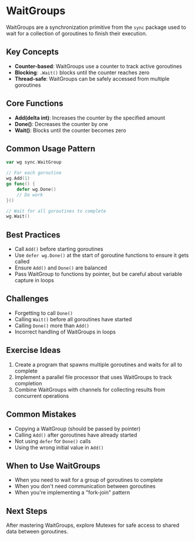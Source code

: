 # WaitGroups

WaitGroups are a synchronization primitive from the `sync` package used to wait for a collection of goroutines to finish their execution.

## Key Concepts

- **Counter-based**: WaitGroups use a counter to track active goroutines
- **Blocking**: `.Wait()` blocks until the counter reaches zero
- **Thread-safe**: WaitGroups can be safely accessed from multiple goroutines

## Core Functions

- **Add(delta int)**: Increases the counter by the specified amount
- **Done()**: Decreases the counter by one
- **Wait()**: Blocks until the counter becomes zero

## Common Usage Pattern

```go
var wg sync.WaitGroup

// For each goroutine
wg.Add(1)
go func() {
    defer wg.Done()
    // Do work
}()

// Wait for all goroutines to complete
wg.Wait()
```

## Best Practices

- Call `Add()` before starting goroutines
- Use `defer wg.Done()` at the start of goroutine functions to ensure it gets called
- Ensure `Add()` and `Done()` are balanced
- Pass WaitGroup to functions by pointer, but be careful about variable capture in loops

## Challenges

- Forgetting to call `Done()`
- Calling `Wait()` before all goroutines have started
- Calling `Done()` more than `Add()`
- Incorrect handling of WaitGroups in loops

## Exercise Ideas

1. Create a program that spawns multiple goroutines and waits for all to complete
2. Implement a parallel file processor that uses WaitGroups to track completion
3. Combine WaitGroups with channels for collecting results from concurrent operations

## Common Mistakes

- Copying a WaitGroup (should be passed by pointer)
- Calling `Add()` after goroutines have already started
- Not using `defer` for `Done()` calls
- Using the wrong initial value in `Add()`

## When to Use WaitGroups

- When you need to wait for a group of goroutines to complete
- When you don't need communication between goroutines
- When you're implementing a "fork-join" pattern

## Next Steps

After mastering WaitGroups, explore Mutexes for safe access to shared data between goroutines. 